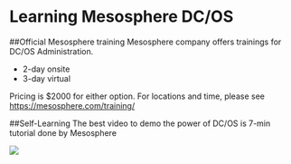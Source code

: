 # Learning Mesosphere DC/OS

##Official Mesosphere training
Mesosphere company offers trainings for DC/OS Administration.

* 2-day onsite 
* 3-day virtual

Pricing is $2000 for either option. For locations and time, please see https://mesosphere.com/training/

##Self-Learning
The best video to demo the power of DC/OS is 7-min tutorial done by Mesosphere

[![](http://img.youtube.com/vi/0I6qG9RQUnY/0.jpg)](https://www.youtube.com/watch?v=0I6qG9RQUnY)


